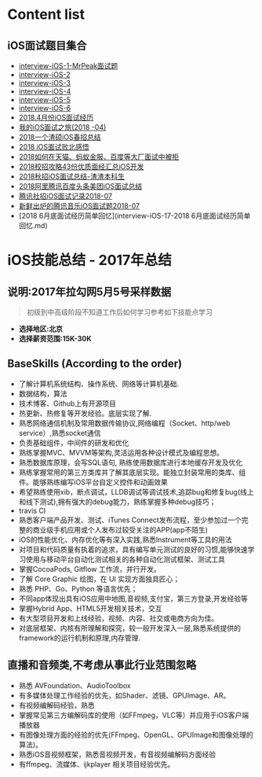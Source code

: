# Content list  

## <a name="iOSinterview"></a> iOS面试题目集合

- [interview-iOS-1-MrPeak面试题](interview-iOS-1.md)
- [interview-iOS-2](interview-iOS-2.md)
- [interview-iOS-3](interview-iOS-3.md)
- [interview-iOS-4](interview-iOS-4.md)
- [interview-iOS-5](interview-iOS-5.md)
- [interview-iOS-6](interview-iOS-6.md)
- [2018.4月份iOS面试经历](interview-iOS-7-2018-4月份iOS面试经历.md)
- [我的iOS面试之旅(2018 -04)](interview-iOS-8-我的iOS面试之旅.md)
- [2018一个渣硕iOS春招总结](interview-iOS-9-一个渣硕iOS春招总结.md)
- [2018 iOS面试败北感悟](interview-iOS-10-iOS面试败北感悟.md)
- [2018如何在天猫、蚂蚁金服、百度等大厂面试中被拒](interview-iOS-11-如何在天猫、蚂蚁金服、百度等大厂面试中被拒.md)
- [2018校招攻略43份优质面经汇总iOS开发](interview-iOS-12校招攻略43份优质面经汇总iOS开发.md)
- [2018秋招iOS面试总结-渣渣本科生](interview-iOS-13-2018秋招iOS面试总结-渣渣本科生.md)
- [2018阿里腾讯百度头条美团iOS面试总结](interview-iOS-14-阿里腾讯百度头条美团iOS面试总结)
-  [腾讯社招iOS面试记录2018-07](interview-iOS-15-腾讯社招iOS面试记录2018-07.md)
- [新鲜出炉的腾讯音乐iOS面试题2018-07](interview-iOS-16-新鲜出炉的腾讯音乐iOS面试题2018-07.md)
- [2018 6月底面试经历简单回忆](interview-iOS-17-2018 6月底面试经历简单回忆.md)




# iOS技能总结 - 2017年总结

## 说明:2017年拉勾网5月5号采样数据

> 初级到中高级阶段不知道工作后如何学习参考如下技能点学习

- **选择地区:北京**
- **选择薪资范围:15K-30K**


## **BaseSkills** (According to the order)

- 了解计算机系统结构、操作系统、网络等计算机基础.
- 数据结构，算法
- 技术博客、Github上有开源项目
- 热更新、热修复等开发经验。底层实现了解. 
- 熟悉网络通信机制及常用数据传输协议,网络编程（Socket、http/web service）,熟悉socket通信
- 负责基础组件，中间件的研发和优化
- 熟练掌握MVC、MVVM等架构,灵活运用各种设计模式及编程思想。
- 熟悉数据库原理，会写SQL语句, 熟练使用数据库进行本地缓存开发及优化
- 熟练掌握常用的第三方类库并了解其底层实现。能独立封装常用的类库、组件。能够熟练编写iOS平台自定义控件和动画效果
- 希望熟练使用xib，断点调试，LLDB调试等调试技术,追踪bug和修复bug(线上和线下测试),拥有强大的debug能力，熟练掌握多种debug技巧；
- travis CI
- 熟悉客户端产品开发、测试、iTunes Connect发布流程，至少参加过一个完整的商业级手机应用或个人发布过较受关注的APP(app不陌生)
- iOS的性能优化、内存优化等有深入实践,熟悉Instrument等工具的用法
- 对项目和代码质量有执着的追求，具有编写单元测试的良好的习惯,能够快速学习使用与移动平台自动化测试相关的各种自动化测试框架、测试工具 
- 掌握CocoaPods, Gitflow 工作流，并行开发。
- 了解 Core Graphic 绘图，在 UI 实现方面独具匠心；
- 熟悉 PHP、Go、Python 等语言优先；
- 不同app体现出具有iOS应用中地图,音视频,支付宝，第三方登录,开发经验等
- 掌握Hybrid App、HTML5开发相关技术，交互
- 有大型项目开发和上线经验，视频、内容、社交或电商方向为佳。
- 对底层框架、内核有所理解和探究，较一般开发深入一层,熟悉系统提供的framework的运行机制和原理,内存管理.
## 直播和音频类,不考虑从事此行业范围忽略
- 熟悉 AVFoundation、AudioToolbox
- 有多媒体处理工作经验的优先，如Shader、滤镜、GPUImage、AR。
- 有视频编解码经验，熟悉 
- 掌握常见第三方编解码库的使用（如FFmpeg，VLC等）并应用于iOS客户端播放器
- 有图像处理方面的经验的优先(FFmpeg、OpenGL、GPUImage和图像处理的算法)。
- 熟悉iOS音视频框架，熟悉音视频开发，有音视频编解码方面经验
- 有ffmpeg、流媒体、ijkplayer 相关项目经验优先。


